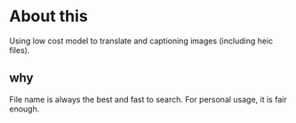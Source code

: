 # About this

Using low cost model to translate and captioning images (including heic files). 

## why
File name is always the best and fast to search. For personal usage, it is fair enough. 
